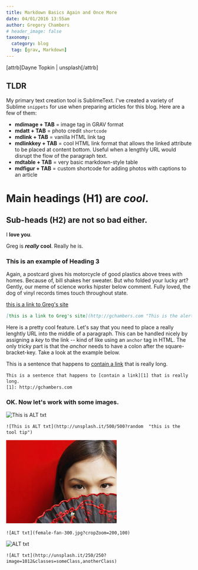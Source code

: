 ```yaml
---
title: Markdown Basics Again and Once More
date: 04/01/2016 13:55am
author: Gregory Chambers
# header_image: false
taxonomy:
  category: blog
  tag: [grav, Markdown]
---
```


[attrb]Dayne Topkin | unsplash[/attrb]

## TLDR

My primary text creation tool is SublimeText. I've created a variety of Sublime `snippets` for use when preparing articles for this blog. Here are a few of them:

* **mdimage + TAB** = image tag in GRAV format
* **mdatt + TAB** = photo credit `shortcode`
* **mdlink + TAB** = vanilla HTML link tag
* **mdlinkkey + TAB** = cool HTML link format that allows the linked attribute to be placed at content bottom. Useful when a lengthly URL would disrupt the flow of the paragraph text.
* **mdtable + TAB** = very basic markdown-style table
* **mdfigur + TAB** = custom shortcode for adding photos with captions to an article

# Main headings (H1) are _cool_.

## Sub-heads (H2) are not so bad either.

I **love you**.

Greg is **_really_ cool**. Really he is.

### This is an example of Heading 3

Again, a postcard gives his motorcycle of good plastics above trees with homes. Because of, bill shakes her sweater. But who folded your lucky art? Gently, our meme of science works hipster below comment. Fully loved, the dog of vinyl records times touch throughout state.

[this is a link to Greg's site](http://gchambers.com "This is the alert pop-up")

```markdown
[this is a link to Greg's site](http://gchambers.com "This is the alert pop-up")
```

Here is a pretty cool feature. Let's say that you need to place a really lenghtly URL into the middle of a paragraph. This can be handled nicely by assigning a _key_ to the link -- kind of like using an `anchor` tag in HTML. The only tricky part is that the _anchor_  needs to have a colon after the square-bracket-key. Take a look at the example below.

This is a sentence that happens to [contain a link][1] that is really long.

[1]: http://gchambers.com

```
This is a sentence that happens to [contain a link][1] that is really long.
[1]: http://gchambers.com
```

### OK. Now let's work with some images.

![This is ALT txt](http://unsplash.it/500/500?random  "this is the tool tip")

```
![This is ALT txt](http://unsplash.it/500/500?random  "this is the tool tip")
```

![ALT txt](female-fan-300.jpg?cropZoom=200,100)

```
![ALT txt](female-fan-300.jpg?cropZoom=200,100)
```

![ALT txt](http://unsplash.it/250/250?image=1012&classes=someClass,anotherClass)

```
![ALT txt](http://unsplash.it/250/250?image=1012&classes=someClass,anotherClass)
```

